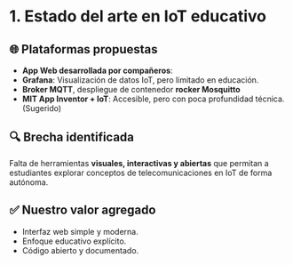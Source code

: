 # 1. Estado del arte en IoT educativo

## 🌐 Plataformas propuestas
- **App Web desarrollada por compañeros**:
- **Grafana**: Visualización de datos IoT, pero limitado en educación.
- **Broker MQTT**, despliegue de contenedor **rocker Mosquitto**
- **MIT App Inventor + IoT**: Accesible, pero con poca profundidad técnica. (Sugerido)

## 🔍 Brecha identificada
Falta de herramientas **visuales, interactivas y abiertas** que permitan a estudiantes explorar conceptos de telecomunicaciones en IoT de forma autónoma.

## ✅ Nuestro valor agregado
- Interfaz web simple y moderna.
- Enfoque educativo explícito.
- Código abierto y documentado.